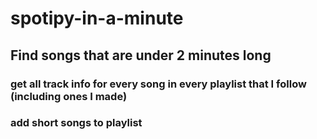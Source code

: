 # spotipy-in-a-minute

## Find songs that are under 2 minutes long
### get all track info for every song in every playlist that I follow (including ones I made)
### add short songs to playlist